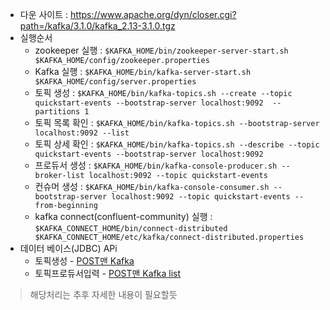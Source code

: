 - 다운 사이트 : https://www.apache.org/dyn/closer.cgi?path=/kafka/3.1.0/kafka_2.13-3.1.0.tgz  
- 실행순서  
  - zookeeper 실행 : ``$KAFKA_HOME/bin/zookeeper-server-start.sh  $KAFKA_HOME/config/zookeeper.properties``
  - Kafka 실행 : ``$KAFKA_HOME/bin/kafka-server-start.sh  $KAFKA_HOME/config/server.properties``
  - 토픽 생성 : ``$KAFKA_HOME/bin/kafka-topics.sh --create --topic quickstart-events --bootstrap-server localhost:9092 
--partitions 1``  
  - 토픽 목록 확인 : ``$KAFKA_HOME/bin/kafka-topics.sh --bootstrap-server localhost:9092 --list``
  - 토픽 상세 확인 : ``$KAFKA_HOME/bin/kafka-topics.sh --describe --topic quickstart-events --bootstrap-server localhost:9092``
  - 프로듀서 생성 : ``$KAFKA_HOME/bin/kafka-console-producer.sh --broker-list localhost:9092 --topic quickstart-events``
  - 컨슈머 생성 : ``$KAFKA_HOME/bin/kafka-console-consumer.sh --bootstrap-server localhost:9092 --topic quickstart-events --from-beginning``
  - kafka connect(confluent-community) 실행 : ``$KAFKA_CONNECT_HOME/bin/connect-distributed $KAFKA_CONNECT_HOME/etc/kafka/connect-distributed.properties``
- 데이터 베이스(JDBC) APi
  - 토픽생성 - [POST맨 Kafka](https://galactic-eclipse-898382.postman.co/workspace/MSA~50d313ee-e94b-4f84-8751-c6c009998c24/request/19066531-e3def59a-3f72-4155-a01c-d604f59a2423)
  - 토픽프로듀서입력 - [POST맨 Kafka list](https://galactic-eclipse-898382.postman.co/workspace/MSA~50d313ee-e94b-4f84-8751-c6c009998c24/request/19066531-8f3462f5-314f-4e3b-8c81-11efd2d1a385)

>해당처리는 추후 자세한 내용이 필요할듯 